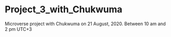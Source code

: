 # Project_3_with_Chukwuma
Microverse project with Chukwuma on 21 August, 2020. Between 10 am and 2 pm UTC+3
